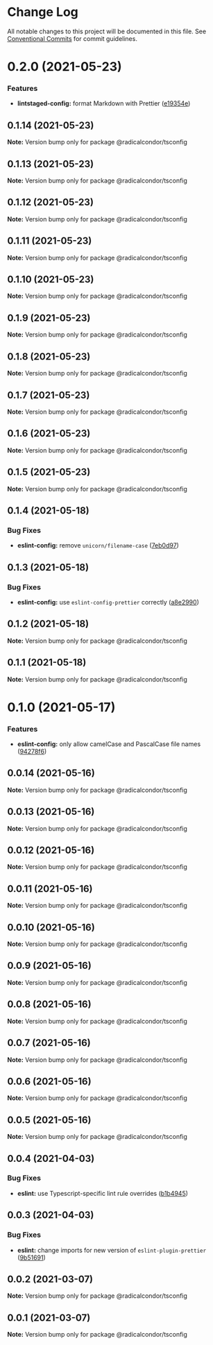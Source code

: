 # Change Log

All notable changes to this project will be documented in this file.
See [Conventional Commits](https://conventionalcommits.org) for commit guidelines.

# 0.2.0 (2021-05-23)


### Features

* **lintstaged-config:** format Markdown with Prettier ([e19354e](https://github.com/radicalcondor/config/commit/e19354ec90f4e050642f76f011eb733556cb91cc))





## 0.1.14 (2021-05-23)

**Note:** Version bump only for package @radicalcondor/tsconfig





## 0.1.13 (2021-05-23)

**Note:** Version bump only for package @radicalcondor/tsconfig





## 0.1.12 (2021-05-23)

**Note:** Version bump only for package @radicalcondor/tsconfig





## 0.1.11 (2021-05-23)

**Note:** Version bump only for package @radicalcondor/tsconfig





## 0.1.10 (2021-05-23)

**Note:** Version bump only for package @radicalcondor/tsconfig





## 0.1.9 (2021-05-23)

**Note:** Version bump only for package @radicalcondor/tsconfig





## 0.1.8 (2021-05-23)

**Note:** Version bump only for package @radicalcondor/tsconfig





## 0.1.7 (2021-05-23)

**Note:** Version bump only for package @radicalcondor/tsconfig





## 0.1.6 (2021-05-23)

**Note:** Version bump only for package @radicalcondor/tsconfig





## 0.1.5 (2021-05-23)

**Note:** Version bump only for package @radicalcondor/tsconfig





## 0.1.4 (2021-05-18)


### Bug Fixes

* **eslint-config:** remove `unicorn/filename-case` ([7eb0d97](https://github.com/radicalcondor/config/commit/7eb0d9736902157deb5df339148b7ff30d68ab0c))





## 0.1.3 (2021-05-18)


### Bug Fixes

* **eslint-config:** use `eslint-config-prettier` correctly ([a8e2990](https://github.com/radicalcondor/config/commit/a8e2990ebe0f023b7f894290650e35081ebdd05f))





## 0.1.2 (2021-05-18)

**Note:** Version bump only for package @radicalcondor/tsconfig





## 0.1.1 (2021-05-18)

**Note:** Version bump only for package @radicalcondor/tsconfig





# 0.1.0 (2021-05-17)


### Features

* **eslint-config:** only allow camelCase and PascalCase file names ([94278f6](https://github.com/radicalcondor/config/commit/94278f6637f55317b8f2d86257befcfa8ceb21d2))





## 0.0.14 (2021-05-16)

**Note:** Version bump only for package @radicalcondor/tsconfig





## 0.0.13 (2021-05-16)

**Note:** Version bump only for package @radicalcondor/tsconfig





## 0.0.12 (2021-05-16)

**Note:** Version bump only for package @radicalcondor/tsconfig





## 0.0.11 (2021-05-16)

**Note:** Version bump only for package @radicalcondor/tsconfig





## 0.0.10 (2021-05-16)

**Note:** Version bump only for package @radicalcondor/tsconfig





## 0.0.9 (2021-05-16)

**Note:** Version bump only for package @radicalcondor/tsconfig





## 0.0.8 (2021-05-16)

**Note:** Version bump only for package @radicalcondor/tsconfig





## 0.0.7 (2021-05-16)

**Note:** Version bump only for package @radicalcondor/tsconfig





## 0.0.6 (2021-05-16)

**Note:** Version bump only for package @radicalcondor/tsconfig





## 0.0.5 (2021-05-16)

**Note:** Version bump only for package @radicalcondor/tsconfig





## 0.0.4 (2021-04-03)


### Bug Fixes

* **eslint:** use Typescript-specific lint rule overrides ([b1b4945](https://github.com/radicalcondor/config/commit/b1b49459a5bf1bc7740ee0be11b534598bf3e3f9))





## 0.0.3 (2021-04-03)


### Bug Fixes

* **eslint:** change imports for new version of `eslint-plugin-prettier` ([9b51691](https://github.com/radicalcondor/config/commit/9b516912b2675d58d85d8393ca078fd63911285f))





## 0.0.2 (2021-03-07)

**Note:** Version bump only for package @radicalcondor/tsconfig





## 0.0.1 (2021-03-07)

**Note:** Version bump only for package @radicalcondor/tsconfig
